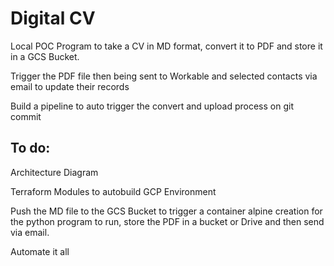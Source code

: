 # Digital CV

Local POC Program to take a CV in MD format, convert it to PDF and store it in a GCS Bucket.

Trigger the PDF file then being sent to Workable and selected contacts via email to update their records

Build a pipeline to auto trigger the convert and upload process on git commit

## To do:

Architecture Diagram

Terraform Modules to autobuild GCP Environment

Push the MD file to the GCS Bucket to trigger a container alpine creation for the python program to run, store the PDF in a bucket or Drive and then send via email.

Automate it all

